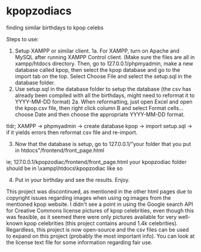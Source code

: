 # kpopzodiacs
finding similar birthdays to kpop celebs

Steps to use:
1. Setup XAMPP or similar client.
1a. For XAMPP, turn on Apache and MySQL after running XAMPP Control client. (Make sure the files are all in xampp/htdocs directory. Then, go to 127.0.0.1/phpmyadmin, make a new database called kpop, then select the kpop database and go to the import tab on the top. Select Choose File and select the setup.sql in the database folder.
2. Use setup.sql in the database folder to setup the database (the csv has already been compiled with all the birthdays, might need to reformat it to YYYY-MM-DD format)
2a. When reformatting, just open Excel and open the kpop.csv file, then right click column B and select Format cells... choose Date and then choose the appropriate YYYY-MM-DD format.

tldr; XAMPP -> phpmyadmin -> create database kpop -> import setup.sql -> if it yields errors then reformat csv file and re-import.

3. Now that the database is setup, go to 127.0.0.1/"your folder that you put in htdocs"/frontend/front_page.html

ie; 127.0.0.1/kpopzodiac/frontend/front_page.html
your kpopzodiac folder should be in \\xampp\htdocs\kpopzodiac like so

4. Put in your birthday and see the results. Enjoy.

This project was discontinued, as mentioned in the other html pages due to copyright issues regarding images when using og:images from the mentioned kpop website. I didn't see a point in using the Google search API for Creative Commons license pictures of kpop celebrities, even though this was feasible, as it seemed there were only pictures available for very well-known kpop celebrities (this project contains around 1.4k celebrities). Regardless, this project is now open-source and the csv files can be used to expand on this project (probably the most important info). You can look at the license text file for some information regarding fair use.
